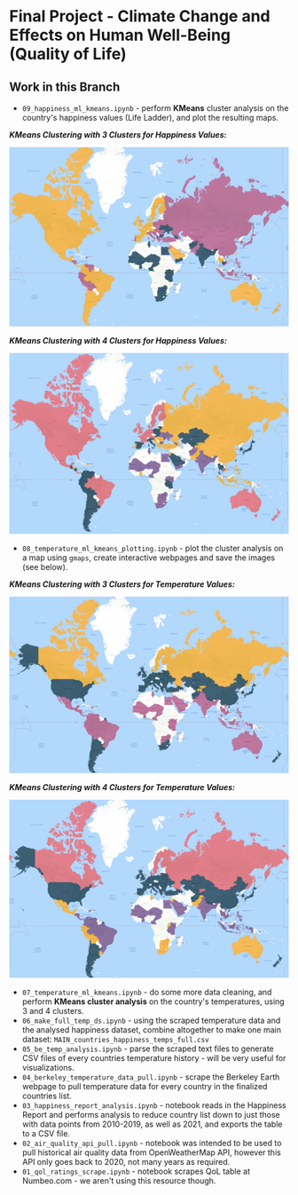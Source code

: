 # Final Project - Climate Change and Effects on Human Well-Being (Quality of Life)

## Work in this Branch

* `09_happiness_ml_kmeans.ipynb` - perform **KMeans** cluster analysis on the country's happiness values (Life Ladder), and plot the resulting maps.

***KMeans Clustering with 3 Clusters for Happiness Values:***

![KMeans 3 Clusters Happiness Plot](maps/03_k3_happiness_cluster_map.png)

***KMeans Clustering with 4 Clusters for Happiness Values:***

![KMeans 4 Clusters Happiness Plot](maps/04_k4_happiness_cluster_map.png)

* `08_temperature_ml_kmeans_plotting.ipynb` - plot the cluster analysis on a map using `gmaps`, create interactive webpages and save the images (see below).

***KMeans Clustering with 3 Clusters for Temperature Values:***

![KMeans 3 Clusters Temperature Plot](maps/01_k3_cluster_map.png)

***KMeans Clustering with 4 Clusters for Temperature Values:***

![KMeans 4 Clusters Temperature Plot](maps/02_k4_cluster_map.png)

* `07_temperature_ml_kmeans.ipynb` - do some more data cleaning, and perform **KMeans cluster analysis** on the country's temperatures, using 3 and 4 clusters.
* `06_make_full_temp_ds.ipynb` - using the scraped temperature data and the analysed happiness dataset, combine altogether to make one main dataset: `MAIN_countries_happiness_temps_full.csv`
* `05_be_temp_analysis.ipynb` - parse the scraped text files to generate CSV files of every countries temperature history - will be very useful for visualizations.
* `04_berkeley_temperature_data_pull.ipynb` - scrape the Berkeley Earth webpage to pull temperature data for every country in the finalized countries list.
* `03_happiness_report_analysis.ipynb` - notebook reads in the Happiness Report and performs analysis to reduce country list down to just those with data points from 2010-2019, as well as 2021, and exports the table to a CSV file.
* `02_air_quality_api_pull.ipynb` - notebook was intended to be used to pull historical air quality data from OpenWeatherMap API, however this API only goes back to 2020, not many years as required.
* `01_qol_ratings_scrape.ipynb` - notebook scrapes QoL table at Numbeo.com - we aren't using this resource though.
